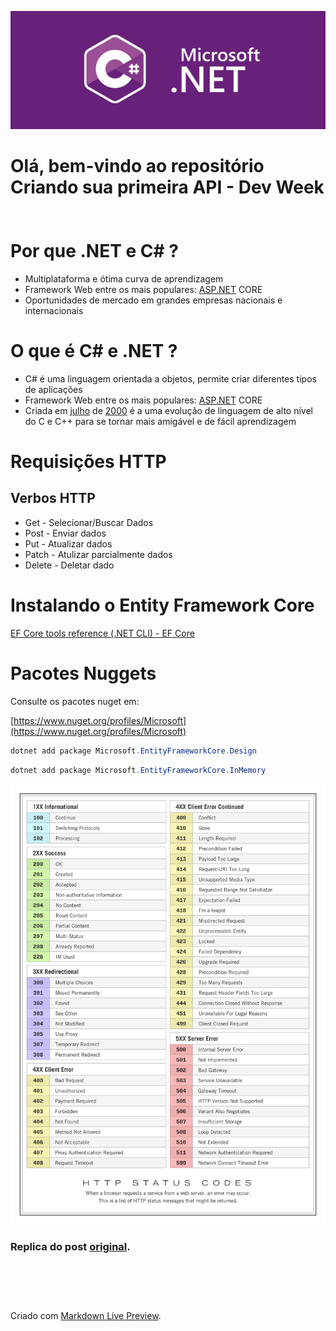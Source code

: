 <p align="center"><img src="img/c-sharp.png" alt="C# Microsoft .NET"><br></p>

# Olá, bem-vindo ao repositório<br> Criando sua primeira API - Dev Week<br><br><br> Por que .NET e C# ?

- Multiplataforma e ótima curva de aprendizagem
- Framework Web entre os mais populares: [ASP.NET](http://ASP.NET) CORE
- Oportunidades de mercado em grandes empresas nacionais e internacionais




# O que é C# e .NET ?

- C# é uma linguagem orientada a objetos, permite criar diferentes tipos de aplicações
- Framework Web entre os mais populares: [ASP.NET](http://ASP.NET) CORE
- Criada em [julho](https://pt.wikipedia.org/wiki/Julho) de [2000](https://pt.wikipedia.org/wiki/2000) é a uma evolução de linguagem de alto nível do C e C++ para se tornar mais amigável e de fácil aprendizagem



# Requisições HTTP



## Verbos HTTP

- Get - Selecionar/Buscar Dados
- Post - Enviar dados
- Put - Atualizar dados
- Patch - Atulizar parcialmente dados
- Delete - Deletar dado



# Instalando o Entity Framework Core

[EF Core tools reference (.NET CLI) - EF Core](https://docs.microsoft.com/en-us/ef/core/cli/dotnet)




# Pacotes Nuggets

Consulte os pacotes nuget em:

[https://www.nuget.org/profiles/Microsoft](https://www.nuget.org/profiles/Microsoft)

```csharp
dotnet add package Microsoft.EntityFrameworkCore.Design
```

```csharp
dotnet add package Microsoft.EntityFrameworkCore.InMemory
```

<p align="center"><img src="img/http-code-list.png" alt="HTTP Status Code List."><br></p>


### Replica do post [original](https://apple-cheek-322.notion.site/Criando-sua-primeira-API-Dev-Week-640468699afb45c48196099cadcf1686).

# <br>

Criado com [Markdown Live Preview](https://markdownlivepreview.com/).

